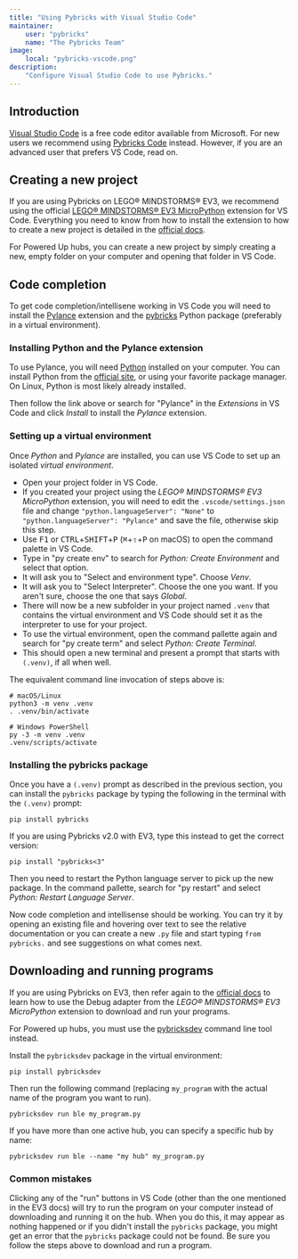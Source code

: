 ```yaml
---
title: "Using Pybricks with Visual Studio Code"
maintainer:
    user: "pybricks"
    name: "The Pybricks Team"
image:
    local: "pybricks-vscode.png"
description:
    "Configure Visual Studio Code to use Pybricks."
---
```


## Introduction

[Visual Studio Code] is a free code editor available from Microsoft. For
new users we recommend using [Pybricks Code] instead. However, if you are an
advanced user that prefers VS Code, read on.

[Visual Studio Code]: https://code.visualstudio.com
[Pybricks Code]: https://code.pybricks.com

## Creating a new project

If you are using Pybricks on LEGO® MINDSTORMS® EV3, we recommend using the
official [LEGO® MINDSTORMS® EV3 MicroPython][ev3-ext] extension for VS Code.
Everything you need to know from how to install the extension to how to create
a new project is detailed in the [official docs][ev3-docs].

For Powered Up hubs, you can create a new project by simply creating a new,
empty folder on your computer and opening that folder in VS Code.

[ev3-ext]: https://marketplace.visualstudio.com/items?itemName=lego-education.ev3-micropython
[ev3-docs]: https://pybricks.com/ev3-micropython

## Code completion

To get code completion/intellisene working in VS Code you will need to install
the [Pylance] extension and the [pybricks] Python package (preferably in a
virtual environment).

[Pylance]: https://marketplace.visualstudio.com/items?itemName=ms-python.vscode-pylance
[pybricks]: https://pypi.org/project/pybricks

### Installing Python and the Pylance extension

To use Pylance, you will need [Python] installed on your computer. You can
install Python from the [official site][py-dl], or using your favorite package
manager. On Linux, Python is most likely already installed.

Then follow the link above or search for "Pylance" in the *Extensions* in VS Code
and click *Install* to install the *Pylance* extension.

[Python]: https://www.python.org
[py-dl]: https://www.python.org/downloads

### Setting up a virtual environment

Once *Python* and *Pylance* are installed, you can use VS Code to set up an
isolated *virtual environment*.

- Open your project folder in VS Code.
- If you created your project using the *LEGO® MINDSTORMS® EV3 MicroPython*
  extension, you will need to edit the `.vscode/settings.json` file and change
  `"python.languageServer": "None"` to `"python.languageServer": "Pylance"`
  and save the file, otherwise skip this step.
- Use <kbd>F1</kbd> or <kbd>CTRL</kbd>+<kbd>SHIFT</kbd>+<kbd>P</kbd>
  (<kbd>⌘</kbd>+<kbd>⇧</kbd>+<kbd>P</kbd> on macOS) to open the command palette
  in VS Code.
- Type in "py create env" to search for *Python: Create Environment* and select
  that option.
- It will ask you to "Select and environment type". Choose *Venv*.
- It will ask you to "Select Interpreter". Choose the one you want. If you
  aren't sure, choose the one that says *Global*.
- There will now be a new subfolder in your project named `.venv` that contains
  the virtual environment and VS Code should set it as the interpreter to use
  for your project.
- To use the virtual environment, open the command pallette again and search
  for "py create term" and select *Python: Create Terminal*.
- This should open a new terminal and present a prompt that starts with `(.venv)`,
  if all when well.

The equivalent command line invocation of steps above is:

    # macOS/Linux
    python3 -m venv .venv
    . .venv/bin/activate

<!--></!-->

    # Windows PowerShell
    py -3 -m venv .venv
    .venv/scripts/activate

### Installing the pybricks package

Once you have a `(.venv)` prompt as described in the previous section, you can
install the `pybricks` package by typing the following in the terminal with the
`(.venv)` prompt:

    pip install pybricks

If you are using Pybricks v2.0 with EV3, type this instead to get the correct
version:

    pip install "pybricks<3"

Then you need to restart the Python language server to pick up the new package.
In the command pallette, search for "py restart" and select *Python: Restart
Language Server*.

Now code completion and intellisense should be working. You can try it by
opening an existing file and hovering over text to see the relative documentation
or you can create a new `.py` file and start typing `from pybricks.` and see
suggestions on what comes next.

## Downloading and running programs

If you are using Pybricks on EV3, then refer again to the [official docs][ev3-docs]
to learn how to use the Debug adapter from the *LEGO® MINDSTORMS® EV3 MicroPython*
extension to download and run your programs.

For Powered up hubs, you must use the [pybricksdev] command line tool instead.

Install the `pybricksdev` package in the virtual environment:

    pip install pybricksdev

Then run the following command (replacing `my_program` with the actual name
  of the program you want to run).

    pybricksdev run ble my_program.py

If you have more than one active hub, you can specify a specific hub by name:

    pybricksdev run ble --name "my hub" my_program.py


[pybricksdev]: https://pypi.org/project/pybricksdev

### Common mistakes

Clicking any of the "run" buttons in VS Code (other than the one mentioned in
the EV3 docs) will try to run the program on your computer instead of downloading
and running it on the hub. When you do this, it may appear as nothing happened
or if you didn't install the `pybricks` package, you might get an error that
the `pybricks` package could not be found. Be sure you follow the steps above
to download and run a program.
